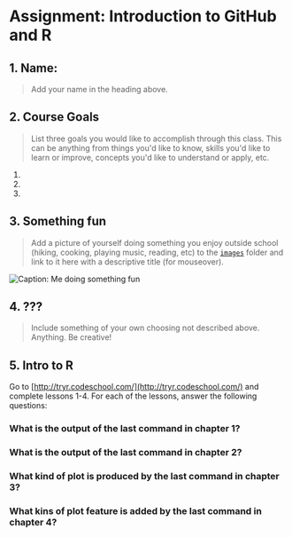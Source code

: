 # Assignment: Introduction to GitHub and R

## 1. Name:

> Add your name in the heading above.

## 2. Course Goals

> List three goals you would like to accomplish through this class. This can be anything from things you'd like to know, skills you'd like to learn or improve, concepts you'd like to understand or apply, etc.

1.  
2.  
3.  

## 3. Something fun

> Add a picture of yourself doing something you enjoy outside school (hiking, cooking, playing music, reading, etc) to the [`images`](images) folder and link to it here with a descriptive title (for mouseover).

![Caption: Me doing something fun](images/example.jpg "Title: Me doing something fun")


## 4. ???

> Include something of your own choosing not described above. Anything. Be creative!


## 5. Intro to R

Go to [http://tryr.codeschool.com/](http://tryr.codeschool.com/) and complete lessons 1-4. For each of the lessons, answer the following questions:

### What is the output of the last command in chapter 1?


### What is the output of the last command in chapter 2?


### What kind of plot is produced by the last command in chapter 3?


### What kins of plot feature is added by the last command in chapter 4?
